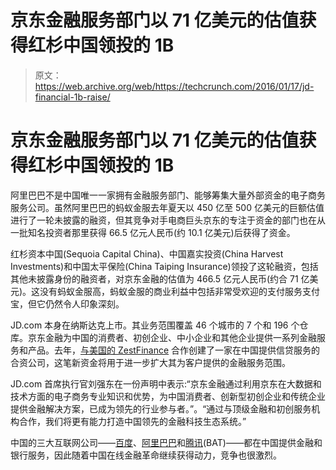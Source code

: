 # 京东金融服务部门以 71 亿美元的估值获得红杉中国领投的 1B

> 原文：<https://web.archive.org/web/https://techcrunch.com/2016/01/17/jd-financial-1b-raise/>

# 京东金融服务部门以 71 亿美元的估值获得红杉中国领投的 1B

阿里巴巴不是中国唯一一家拥有金融服务部门、能够筹集大量外部资金的电子商务服务公司。虽然阿里巴巴的蚂蚁金服去年夏天以 450 亿至 500 亿美元的巨额估值进行了一轮未披露的融资，但其竞争对手电商巨头京东的专注于资金的部门也在从一批知名投资者那里获得 66.5 亿元人民币(约 10.1 亿美元)后获得了资金。

红杉资本中国(Sequoia Capital China)、中国嘉实投资(China Harvest Investments)和中国太平保险(China Taiping Insurance)领投了这轮融资，包括其他未披露身份的融资者，对京东金融的估值为 466.5 亿元人民币(约合 71 亿美元)。这没有蚂蚁金服高，蚂蚁金服的商业利益中包括非常受欢迎的支付服务支付宝，但它仍然令人印象深刻。

JD.com 本身在纳斯达克上市。其业务范围覆盖 46 个城市的 7 个和 196 个仓库。京东金融为中国的消费者、初创企业、中小企业和其他企业提供一系列金融服务和产品。去年，[与美国的 ZestFinance](https://web.archive.org/web/20230316111019/https://techcrunch.com/2015/06/26/jd-com-and-zest-finance-microloans/) 合作创建了一家在中国提供信贷服务的合资公司，这笔新资金将用于进一步扩大其为客户提供的金融服务范围。

JD.com 首席执行官刘强东在一份声明中表示:“京东金融通过利用京东在大数据和技术方面的电子商务专业知识和优势，为中国消费者、创新型初创企业和传统企业提供金融解决方案，已成为领先的行业参与者。”。“通过与顶级金融和初创服务机构合作，我们将更有能力打造中国领先的金融科技生态系统。”

中国的三大互联网公司——[百度](https://web.archive.org/web/20230316111019/https://techcrunch.com/2015/11/17/another-online-bank-is-starting-up-in-china-as-baidu-partners-with-citic/)、[阿里巴巴](https://web.archive.org/web/20230316111019/https://techcrunch.com/2015/06/25/alibaba-digital-bank-mybank/)和[腾讯](https://web.archive.org/web/20230316111019/https://techcrunch.com/2015/01/04/tencent-webank/)(BAT)——都在中国提供金融和银行服务，因此随着中国在线金融革命继续获得动力，竞争也很激烈。